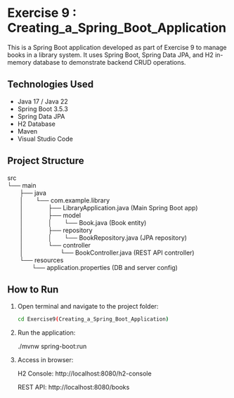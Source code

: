 # Exercise 9 : Creating_a_Spring_Boot_Application

This is a Spring Boot application developed as part of Exercise 9 to manage books in a library system. It uses Spring Boot, Spring Data JPA, and H2 in-memory database to demonstrate backend CRUD operations.

## Technologies Used

- Java 17 / Java 22
- Spring Boot 3.5.3
- Spring Data JPA
- H2 Database
- Maven
- Visual Studio Code 

## Project Structure

src  
└── main  
  ├── java  
  │  └── com.example.library  
  │    ├── LibraryApplication.java (Main Spring Boot app)  
  │    ├── model  
  │    │  └── Book.java (Book entity)  
  │    ├── repository  
  │    │  └── BookRepository.java (JPA repository)  
  │    └── controller  
  │      └── BookController.java (REST API controller)  
  └── resources  
    └── application.properties (DB and server config)  

## How to Run

1. Open terminal and navigate to the project folder:

   ```bash
   cd Exercise9(Creating_a_Spring_Boot_Application)

2. Run the application:

   ./mvnw spring-boot:run

3. Access in browser:

   H2 Console: http://localhost:8080/h2-console

   REST API: http://localhost:8080/books